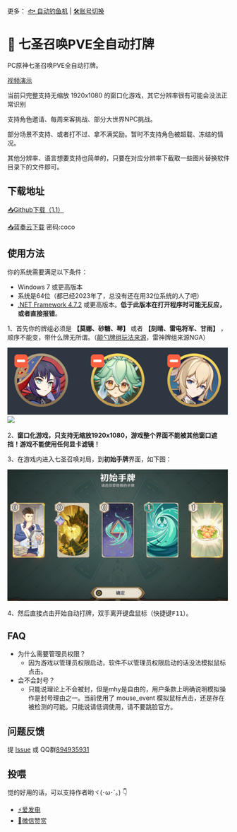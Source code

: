 更多： [🐟 自动钓鱼机](https://github.com/babalae/genshin-fishing-toy) | [🛠️账号切换](https://github.com/babalae/mihoyo-starter)

# 🎲 七圣召唤PVE全自动打牌

PC原神七圣召唤PVE全自动打牌。

[视频演示](https://www.bilibili.com/video/BV13h4y1L7PH)

当前只完整支持无缩放 1920x1080 的窗口化游戏，其它分辨率很有可能会没法正常识别

支持角色邀请、每周来客挑战、部分大世界NPC挑战。

部分场景不支持、或者打不过、拿不满奖励。暂时不支持角色被超载、冻结的情况。

其他分辨率、语言想要支持也简单的，只要在对应分辨率下截取一些图片替换软件目录下的文件即可。

## 下载地址

[📥Github下载（1.1）](https://github.com/babalae/genius-invokation-auto-toy/releases/download/1.1/GeniusInvokationAutoToy.v1.1.zip)

[📥蓝奏云下载](https://wwmy.lanzouq.com/b00r9kqwf) 密码:coco


## 使用方法

你的系统需要满足以下条件：
  * Windows 7 或更高版本
  * 系统是64位（都已经2023年了，总没有还在用32位系统的人了吧）
  * [.NET Framework 4.7.2](https://support.microsoft.com/zh-cn/topic/%E9%80%82%E7%94%A8%E4%BA%8E-windows-%E7%9A%84-microsoft-net-framework-4-7-2-%E7%A6%BB%E7%BA%BF%E5%AE%89%E8%A3%85%E7%A8%8B%E5%BA%8F-05a72734-2127-a15d-50cf-daf56d5faec2) 或更高版本。**低于此版本在打开程序时可能无反应，或者直接报错**。


1、首先你的牌组必须是 **【莫娜、砂糖、琴】** 或者 **【刻晴、雷电将军、甘雨】** ，顺序不能变，带什么牌无所谓。（[颠勺牌组玩法来源](https://www.bilibili.com/video/BV1ZP41197Ws)，雷神牌组来源NGA）

<img width="500px" src="https://raw.githubusercontent.com/babalae/genius-invokation-auto-toy/main/Image/p1.png"/>
<img width="500px" src="https://github.com/babalae/genius-invokation-auto-toy/assets/15783049/26b87618-473c-4a48-b5b3-dab0842118d5"/>

2、**窗口化游戏，只支持无缩放1920x1080，游戏整个界面不能被其他窗口遮挡！游戏不能使用任何显卡滤镜！**

3、在游戏内进入七圣召唤对局，到**初始手牌**界面，如下图：

<img width="500px" src="https://raw.githubusercontent.com/babalae/genius-invokation-auto-toy/main/Image/p2.png"/>

4、然后直接点击开始自动打牌，双手离开键盘鼠标（快捷键<kbd>F11</kbd>）。

## FAQ
* 为什么需要管理员权限？
  * 因为游戏以管理员权限启动，软件不以管理员权限启动的话没法模拟鼠标点击。
* 会不会封号？
  * 只能说理论上不会被封，但是mhy是自由的，用户条款上明确说明模拟操作是封号理由之一。当前使用了 mouse_event 模拟鼠标点击，还是存在被检测的可能。只能说请低调使用，请不要跳脸官方。

## 问题反馈

提 [Issue](https://github.com/babalae/genius-invokation-auto-toy/issues) 或 QQ群[894935931](https://qm.qq.com/cgi-bin/qm/qr?k=u9Ij0HrDVQhvcoFvaiQGv38V3R7ZNY6K&jump_from=webapi&authKey=N++f74HhGHDzFje1dDD6E8vzuf45jmSFaPiVbc3Z7x/nTUWGwZ3UdSPqYQqPfOXK)
 
## 投喂

觉的好用的话，可以支持作者哟ヾ(･ω･`｡) 👇
* [⚡爱发电](https://afdian.net/@huiyadanli)
* [🍚微信赞赏](https://github.com/huiyadanli/huiyadanli/blob/master/DONATE.md)
